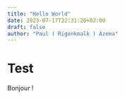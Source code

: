 ```yaml
---
title: "Hello World"
date: 2023-07-17T22:31:20+02:00
draft: false
author: "Paul ( Rigonkmalk ) Azema"
---
```


# Test

Bonjour !

